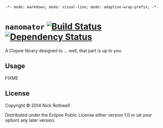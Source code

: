 `-*- mode: markdown; mode: visual-line; mode: adaptive-wrap-prefix; -*-`

# `nanomator` [![Build Status](https://secure.travis-ci.org/cassiel/nanomator.png)](http://travis-ci.org/cassiel/nanomator) [![Dependency Status](https://www.versioneye.com/user/projects/53d2a43b851c56dc68000231/badge.svg?style=flat)](https://www.versioneye.com/user/projects/53d2a43b851c56dc68000231)

A Clojure library designed to ... well, that part is up to you.

## Usage

FIXME

## License

Copyright © 2014 Nick Rothwell

Distributed under the Eclipse Public License either version 1.0 or (at
your option) any later version.
